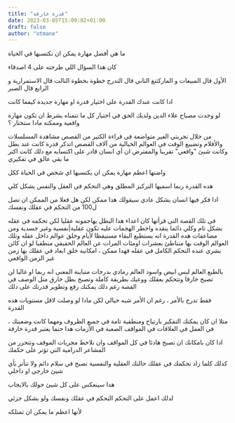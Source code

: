 ```yaml
---
title: "قدرة خارقة"
date: 2023-03-05T15:09:02+01:00
draft: false
author: "otmane"
---
```


ما هي أفضل مهارة يمكن ان تكتسبها في الحياة

كان هدا السؤال اللي طرحته على 4 اصدقاء

الأول قال المبيعات و الماركتنغ التاني قال التدرج خطوة بخطوة التالت قال الاستمرارية و الرابع قال الصبر

ادا كانت عندك القدرة على اختيار قدرة او مهارة جديدة كيفما كانت

لو وجدت مصباح علاء الدين ولديك الحق في اختيار كل ما تتمناه بشرط ان تكون مهارة واقعية وممكنة مادا ستختار ؟

من خلال تجربتي الغير متواضعة في قراءة الكتير من القصص مشاهدة المسلسلات والأفلام وتضييع الوقت في العوالم الخيالية من آلاف القصص اتدكر قدرة كانت عند بطل وكانت شيئ "واقعي" تقريبا والمفترض ان أي انسان قادر على اكتسابه مع دلك كانت اكتر ما بقي عالق في تفكيري

واضنها اعظم مهارة يمكن ان يكتسبها اي شخص في الحياة ككل

هده القدرة ربما اسميها التركيز المطلق وهي التحكم في العقل والنفس بشكل كلي

ادا فكر فيها انسان بشكل عادي سيقولك هدا ممكن لكن هل فعلا من الممكن ان تصل ل100 من التحكم في عقلك ونفسك

في تلك القصة التي قرأتها كان اعداء هدا البطل يهاجمونه عقليا لكن تحكمه في عقله بشكل تام وكلي دائما ينقده واخطر الهجمات عليه تكون عقلية|نفسية وغير جسدية
ومن مضاعفات هده القدرة انه يستطيع البقاء مستيقظا لأيام وخلق عوالم داخل عقله وتلك العوالم الوقت بها متباطئ بعشرات اومئات المرات عن العالم الحقيقي
منطقيا لو ان كائن بشري عنده التحكم الكامل في عقله فهدا ممكن ، امكانية خلق ابعاد في عقلك بها زمن غير الزمن الواقعي

بالطبع العالم ليس ابيض واسود العالم رمادي بدرجات متباينة
المعنى انه ربما او غالبا لن تصبح خارقا وتتحكم بعقلك ووعيك بطريقة كاملة وتصبح بطل خارق متل الوصف في القصة رغم دلك يمكنك رفع وتطوير قدرتك على دلك

فقط تدرج بالأمر ، رغم ان الأمر شبه خيالي لكن مادا لو وصلت لاقل مستويات هده القدرة

متلا ان كان يمكنك التفكير بارتياح ومنطقية تامة في جميع الظروف ومهما كانت وضعيتك ، في العمل في العلاقات في المواقف الصعبة في الأزمات هدا حتما يعتبر قدرة خارقة

ادا كان بامكانك ان تصبح هادئا في كل المواقف وان تلاحظ مجريات الموقف وتتحرر من المشاعر الدرامية التي تؤتر على حكمك

كدلك كلما زاد تحكمك في عقلك حالتك العقلية والنفسية تصبح في سلام دائم ولا تتأتر بأي شيئ خارجي او داخلي

هدا سينعكس على كل شيئ حولك بالايجاب

لدلك اعمل على التحكم التحكم في عقلك ونفسك ولو بشكل جزئي

لأنها اعظم ما يمكن ان تمتلكه
